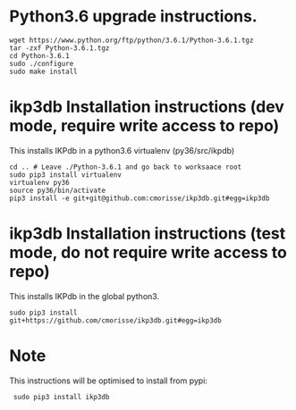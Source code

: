 # Python3.6 upgrade instructions.

    wget https://www.python.org/ftp/python/3.6.1/Python-3.6.1.tgz
    tar -zxf Python-3.6.1.tgz
    cd Python-3.6.1
    sudo ./configure
    sudo make install

# ikp3db Installation instructions (dev mode, require write access to repo)

This installs IKPdb in a python3.6 virtualenv (py36/src/ikpdb)

    cd .. # Leave ./Python-3.6.1 and go back to worksaace root
    sudo pip3 install virtualenv
    virtualenv py36
    source py36/bin/activate
    pip3 install -e git+git@github.com:cmorisse/ikp3db.git#egg=ikp3db
     
# ikp3db Installation instructions (test mode, do not require write access to repo)

This installs IKPdb in the global python3. 

    sudo pip3 install git+https://github.com/cmorisse/ikp3db.git#egg=ikp3db

# Note

This instructions will be optimised to install from pypi: 
    
     sudo pip3 install ikp3db
     

